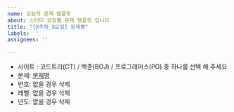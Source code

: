```yaml
---
name: 오늘의 문제 템플릿
about: 스터디 요일별 문제 템플릿 입니다
title: "[X주차_X요일] 문제명"
labels: ''
assignees: ''

---
```


- 사이트 : 코드트리(CT) / 백준(BOJ) / 프로그래머스(PG) 중 하나를 선택 해 주세요
- 문제: [문제명](링크)
- 번호: 없을 경우 삭제
- 레벨: 없을 경우 삭제
- 년도: 없을 경우 삭제
